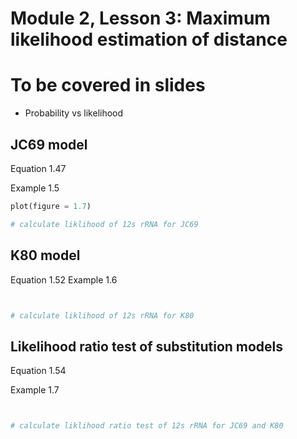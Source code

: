 # Module 2, Lesson 3: Maximum likelihood estimation of distance

# To be covered in slides
* Probability vs likelihood


## JC69 model


Equation 1.47

Example 1.5

```python
plot(figure = 1.7)

# calculate liklihood of 12s rRNA for JC69
```

##  K80 model

Equation 1.52
Example 1.6


```python


# calculate liklihood of 12s rRNA for K80
```
## Likelihood ratio test of substitution models

Equation 1.54

Example 1.7

```python


# calculate liklihood ratio test of 12s rRNA for JC69 and K80
```
